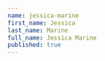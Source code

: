```yaml
---
name: jessica-marine
first_name: Jessica
last_name: Marine
full_name: Jessica Marine
published: true
---
```

